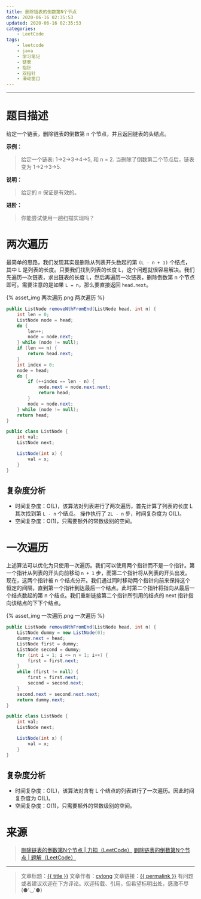```yaml
---
title: 删除链表的倒数第N个节点
date: 2020-06-16 02:35:53
updated: 2020-06-16 02:35:53
categories:
    - LeetCode
tags:
    - leetcode
    - java
    - 学习笔记
    - 链表
    - 指针
    - 双指针
    - 滑动窗口
---
```

---

# 题目描述

给定一个链表，删除链表的倒数第 n 个节点，并且返回链表的头结点。

**示例：**
> 给定一个链表: 1->2->3->4->5, 和 n = 2.
> 当删除了倒数第二个节点后，链表变为 1->2->3->5.

**说明：**
> 给定的 n 保证是有效的。

**进阶：**
> 你能尝试使用一趟扫描实现吗？

<!-- more -->

# 两次遍历

最简单的思路，我们发现其实是删除从列表开头数起的第 `(L - n + 1)` 个结点，其中 L 是列表的长度。只要我们找到列表的长度 L，这个问题就很容易解决。我们先遍历一次链表，求出链表的长度 L，然后再遍历一次链表，删除倒数第 n 个节点即可。需要注意的是如果 `L = n`，那么要直接返回 `head.next`。

{% asset_img 两次遍历.png 两次遍历 %}

```java
public ListNode removeNthFromEnd(ListNode head, int n) {
    int len = 0;
    ListNode node = head;
    do {
        len++;
        node = node.next;
    } while (node != null);
    if (len == n) {
        return head.next;
    }
    int index = 0;
    node = head;
    do {
        if (++index == len - n) {
            node.next = node.next.next;
            return head;
        }
        node = node.next;
    } while (node != null);
    return head;
}

public class ListNode {
    int val;
    ListNode next;

    ListNode(int x) {
        val = x;
    }
}
```

## 复杂度分析

* 时间复杂度：O(L)，该算法对列表进行了两次遍历，首先计算了列表的长度 L 其次找到第 `L - n` 个结点。 操作执行了 `2L - n` 步，时间复杂度为 O(L)。
* 空间复杂度：O(1)，只需要额外的常数级别的空间。

# 一次遍历

上述算法可以优化为只使用一次遍历。我们可以使用两个指针而不是一个指针。第一个指针从列表的开头向前移动 `n + 1` 步，而第二个指针将从列表的开头出发。现在，这两个指针被 n 个结点分开。我们通过同时移动两个指针向前来保持这个恒定的间隔，直到第一个指针到达最后一个结点。此时第二个指针将指向从最后一个结点数起的第 n 个结点。我们重新链接第二个指针所引用的结点的 next 指针指向该结点的下下个结点。

{% asset_img 一次遍历.png 一次遍历 %}

```java
public ListNode removeNthFromEnd(ListNode head, int n) {
    ListNode dummy = new ListNode(0);
    dummy.next = head;
    ListNode first = dummy;
    ListNode second = dummy;
    for (int i = 1; i <= n + 1; i++) {
        first = first.next;
    }
    while (first != null) {
        first = first.next;
        second = second.next;
    }
    second.next = second.next.next;
    return dummy.next;
}

public class ListNode {
    int val;
    ListNode next;

    ListNode(int x) {
        val = x;
    }
}
```


## 复杂度分析

* 时间复杂度：O(L)，该算法对含有 L 个结点的列表进行了一次遍历。因此时间复杂度为 O(L)。
* 空间复杂度：O(1)，只需要额外的常数级别的空间。

# 来源
> [删除链表的倒数第N个节点 | 力扣（LeetCode）][1]
> [删除链表的倒数第N个节点 | 题解（LeetCode）][2]

---

> 文章标题：<a href='{{ permalink }}' title='{{ title }}' >{{ title }}</a>
> 文章作者：[cylong](http://www.cylong.com/about/ "cylong")
> 文章链接：<a href='{{ permalink }}' title='{{ title }}' >{{ permalink }}</a>
> 有问题或者建议欢迎在下方评论。欢迎转载、引用，但希望标明出处，感激不尽(●'◡'●)

[1]: https://leetcode-cn.com/problems/remove-nth-node-from-end-of-list/ "删除链表的倒数第N个节点 | 力扣（LeetCode）"
[2]: https://leetcode-cn.com/problems/remove-nth-node-from-end-of-list/solution/shan-chu-lian-biao-de-dao-shu-di-nge-jie-dian-by-l/ "删除链表的倒数第N个节点 | 题解（LeetCode）"
